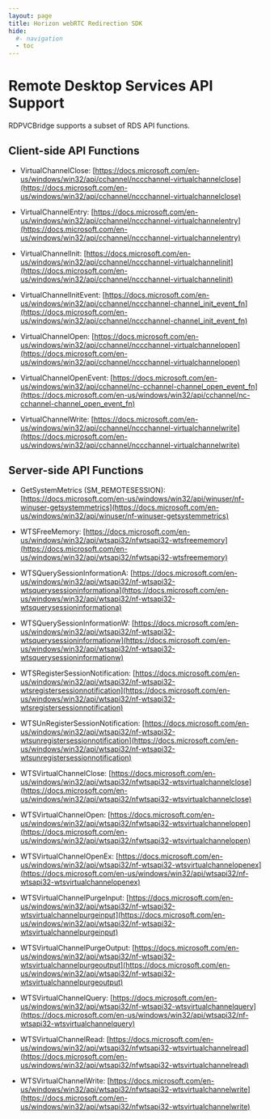 ```yaml
---
layout: page
title: Horizon webRTC Redirection SDK
hide:
  #- navigation
  - toc
---
```


# Remote Desktop Services API Support

RDPVCBridge supports a subset of RDS API functions.

## Client-side API Functions

-  VirtualChannelClose: [https://docs.microsoft.com/en-us/windows/win32/api/cchannel/nccchannel-virtualchannelclose](https://docs.microsoft.com/en-us/windows/win32/api/cchannel/nccchannel-virtualchannelclose)

-  VirtualChannelEntry: [https://docs.microsoft.com/en-us/windows/win32/api/cchannel/nccchannel-virtualchannelentry](https://docs.microsoft.com/en-us/windows/win32/api/cchannel/nccchannel-virtualchannelentry)

-  VirtualChannelInit: [https://docs.microsoft.com/en-us/windows/win32/api/cchannel/nccchannel-virtualchannelinit](https://docs.microsoft.com/en-us/windows/win32/api/cchannel/nccchannel-virtualchannelinit)

-  VirtualChannelInitEvent: [https://docs.microsoft.com/en-us/windows/win32/api/cchannel/nccchannel-channel_init_event_fn](https://docs.microsoft.com/en-us/windows/win32/api/cchannel/nccchannel-channel_init_event_fn)

-  VirtualChannelOpen: [https://docs.microsoft.com/en-us/windows/win32/api/cchannel/nccchannel-virtualchannelopen](https://docs.microsoft.com/en-us/windows/win32/api/cchannel/nccchannel-virtualchannelopen)

-  VirtualChannelOpenEvent: [https://docs.microsoft.com/en-us/windows/win32/api/cchannel/nc-cchannel-channel_open_event_fn](https://docs.microsoft.com/en-us/windows/win32/api/cchannel/nc-cchannel-channel_open_event_fn)

-  VirtualChannelWrite: [https://docs.microsoft.com/en-us/windows/win32/api/cchannel/nccchannel-virtualchannelwrite](https://docs.microsoft.com/en-us/windows/win32/api/cchannel/nccchannel-virtualchannelwrite)

## Server-side API Functions

-  GetSystemMetrics (SM_REMOTESESSION): [https://docs.microsoft.com/en-us/windows/win32/api/winuser/nf-winuser-getsystemmetrics](https://docs.microsoft.com/en-us/windows/win32/api/winuser/nf-winuser-getsystemmetrics)

-  WTSFreeMemory: [https://docs.microsoft.com/en-us/windows/win32/api/wtsapi32/nfwtsapi32-wtsfreememory](https://docs.microsoft.com/en-us/windows/win32/api/wtsapi32/nfwtsapi32-wtsfreememory)

-  WTSQuerySessionInformationA: [https://docs.microsoft.com/en-us/windows/win32/api/wtsapi32/nf-wtsapi32-wtsquerysessioninformationa](https://docs.microsoft.com/en-us/windows/win32/api/wtsapi32/nf-wtsapi32-wtsquerysessioninformationa)

-  WTSQuerySessionInformationW: [https://docs.microsoft.com/en-us/windows/win32/api/wtsapi32/nf-wtsapi32-wtsquerysessioninformationw](https://docs.microsoft.com/en-us/windows/win32/api/wtsapi32/nf-wtsapi32-wtsquerysessioninformationw)

-  WTSRegisterSessionNotification: [https://docs.microsoft.com/en-us/windows/win32/api/wtsapi32/nf-wtsapi32-wtsregistersessionnotification](https://docs.microsoft.com/en-us/windows/win32/api/wtsapi32/nf-wtsapi32-wtsregistersessionnotification)

-  WTSUnRegisterSessionNotification: [https://docs.microsoft.com/en-us/windows/win32/api/wtsapi32/nf-wtsapi32-wtsunregistersessionnotification](https://docs.microsoft.com/en-us/windows/win32/api/wtsapi32/nf-wtsapi32-wtsunregistersessionnotification)

-  WTSVirtualChannelClose: [https://docs.microsoft.com/en-us/windows/win32/api/wtsapi32/nfwtsapi32-wtsvirtualchannelclose](https://docs.microsoft.com/en-us/windows/win32/api/wtsapi32/nfwtsapi32-wtsvirtualchannelclose)

-  WTSVirtualChannelOpen: [https://docs.microsoft.com/en-us/windows/win32/api/wtsapi32/nfwtsapi32-wtsvirtualchannelopen](https://docs.microsoft.com/en-us/windows/win32/api/wtsapi32/nfwtsapi32-wtsvirtualchannelopen)

-  WTSVirtualChannelOpenEx: [https://docs.microsoft.com/en-us/windows/win32/api/wtsapi32/nf-wtsapi32-wtsvirtualchannelopenex](https://docs.microsoft.com/en-us/windows/win32/api/wtsapi32/nf-wtsapi32-wtsvirtualchannelopenex)

-  WTSVirtualChannelPurgeInput: [https://docs.microsoft.com/en-us/windows/win32/api/wtsapi32/nf-wtsapi32-wtsvirtualchannelpurgeinput](https://docs.microsoft.com/en-us/windows/win32/api/wtsapi32/nf-wtsapi32-wtsvirtualchannelpurgeinput)

-  WTSVirtualChannelPurgeOutput: [https://docs.microsoft.com/en-us/windows/win32/api/wtsapi32/nf-wtsapi32-wtsvirtualchannelpurgeoutput](https://docs.microsoft.com/en-us/windows/win32/api/wtsapi32/nf-wtsapi32-wtsvirtualchannelpurgeoutput)

-  WTSVirtualChannelQuery: [https://docs.microsoft.com/en-us/windows/win32/api/wtsapi32/nf-wtsapi32-wtsvirtualchannelquery](https://docs.microsoft.com/en-us/windows/win32/api/wtsapi32/nf-wtsapi32-wtsvirtualchannelquery)

-  WTSVirtualChannelRead: [https://docs.microsoft.com/en-us/windows/win32/api/wtsapi32/nfwtsapi32-wtsvirtualchannelread](https://docs.microsoft.com/en-us/windows/win32/api/wtsapi32/nfwtsapi32-wtsvirtualchannelread)

-  WTSVirtualChannelWrite: [https://docs.microsoft.com/en-us/windows/win32/api/wtsapi32/nfwtsapi32-wtsvirtualchannelwrite](https://docs.microsoft.com/en-us/windows/win32/api/wtsapi32/nfwtsapi32-wtsvirtualchannelwrite)
